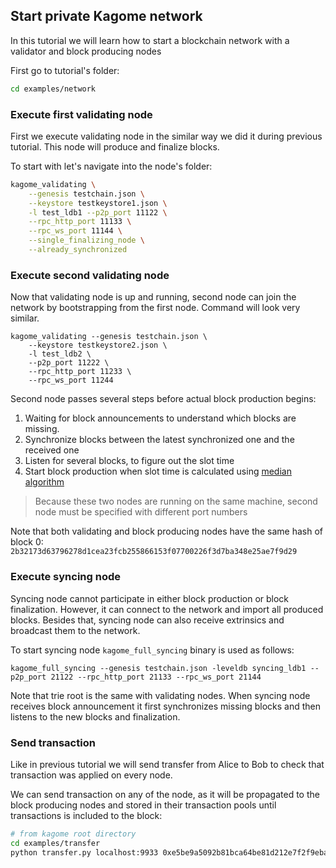 ## Start private Kagome network

In this tutorial we will learn how to start a blockchain network with a validator and block producing nodes

First go to tutorial's folder:

```bash
cd examples/network
```

### Execute first validating node

First we execute validating node in the similar way we did it during previous tutorial. This node will produce and finalize blocks.

To start with let's navigate into the node's folder:

```bash
kagome_validating \
    --genesis testchain.json \
    --keystore testkeystore1.json \
    -l test_ldb1 --p2p_port 11122 \
    --rpc_http_port 11133 \
    --rpc_ws_port 11144 \
    --single_finalizing_node \
    --already_synchronized
```

### Execute second validating node  

Now that validating node is up and running, second node can join the network by bootstrapping from the first node. Command will look very similar.

```
kagome_validating --genesis testchain.json \
    --keystore testkeystore2.json \
    -l test_ldb2 \
    --p2p_port 11222 \
    --rpc_http_port 11233 \
    --rpc_ws_port 11244
```

Second node passes several steps before actual block production begins:

1. Waiting for block announcements to understand which blocks are missing.
2. Synchronize blocks between the latest synchronized one and the received one
3. Listen for several blocks, to figure out the slot time
4. Start block production when slot time is calculated using [median algorithm](https://research.web3.foundation/en/latest/polkadot/BABE/Babe.html#-4.-clock-adjustment--relative-time-algorithm-)

> Because these two nodes are running on the same machine, second node must be specified with different port numbers 

Note that both validating and block producing nodes have the same hash of block 0: `2b32173d63796278d1cea23fcb255866153f07700226f3d7ba348e25ae7f9d29`

### Execute syncing node

Syncing node cannot participate in either block production or block finalization. However, it can connect to the network and import all produced blocks. Besides that, syncing node can also receive extrinsics and broadcast them to the network.

To start syncing node `kagome_full_syncing` binary is used as follows:

```
kagome_full_syncing --genesis testchain.json -leveldb syncing_ldb1 --p2p_port 21122 --rpc_http_port 21133 --rpc_ws_port 21144
```

Note that trie root is the same with validating nodes. When syncing node receives block announcement it first synchronizes missing blocks and then listens to the new blocks and finalization. 

### Send transaction

Like in previous tutorial we will send transfer from Alice to Bob to check that transaction was applied on every node.

We can send transaction on any of the node, as it will be propagated to the block producing nodes and stored in their transaction pools until transactions is included to the block:

```bash
# from kagome root directory
cd examples/transfer
python transfer.py localhost:9933 0xe5be9a5092b81bca64be81d212e7f2f9eba183bb7a90954f7b76361f6edb5c0a 5FHneW46xGXgs5mUiveU4sbTyGBzmstUspZC92UhjJM694ty 2
```
